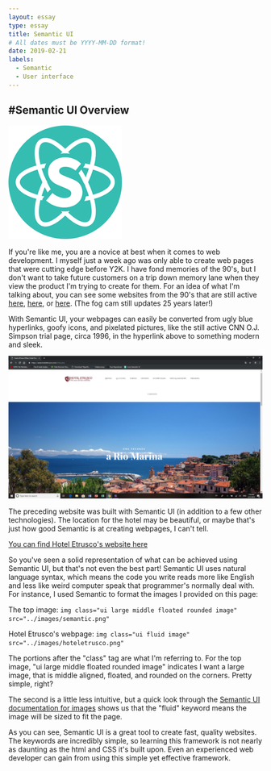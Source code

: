 ```yaml
---
layout: essay
type: essay
title: Semantic UI
# All dates must be YYYY-MM-DD format!
date: 2019-02-21
labels:
  - Semantic
  - User interface
---
```

#Semantic UI Overview
-----



 <img class="ui medium middle floated rounded image" src="../images/semantic.png">
 
 
If you're like me, you are a novice at best when it comes to web development. I myself just a week ago was only able to create web pages that were cutting edge before Y2K. I have fond memories of the 90's, but I don't want to take future customers on a trip down memory lane when they view the product I'm trying to create for them. For an idea of what I'm talking about, you can see some websites from the 90's that are still active [here](http://www.cnn.com/US/OJ/), [here](http://www.dolekemp96.org/main.htm), or [here](http://www.fogcam.org/). (The fog cam still updates 25 years later!)


With Semantic UI, your webpages can easily be converted from ugly blue hyperlinks, goofy icons, and pixelated pictures, like the still active CNN O.J. Simpson trial page, circa 1996, in the hyperlink above to something modern and sleek.


 
 <img class="ui fluid image" src="../images/hoteletrusco.png">
 
 
 The preceding website was built with Semantic UI (in addition to a few other technologies). The location for the hotel may be beautiful, or maybe that's just how good Semantic is at creating webpages, I can't tell. 
 
 [You can find Hotel Etrusco's website here](https://www.hoteletrusco.com/index.php)
 
 So you've seen a solid representation of what can be achieved using Semantic UI, but that's not even the best part! Semantic UI uses natural language syntax, which means the code you write reads more like English and less like weird computer speak that programmer's normally deal with. For instance, I used Semantic to format the images I provided on this page:
 
 The top image: 
   ````img class="ui large middle floated rounded image" src="../images/semantic.png"````
 
        
 
 Hotel Etrusco's webpage: 
 ````img class="ui fluid image" src="../images/hoteletrusco.png"````
 
 
 The portions after the "class" tag are what I'm referring to. For the top image, "ui large middle floated rounded image" indicates I want a large image, that is middle aligned, floated, and rounded on the corners. Pretty simple, right?
 
 The second is a little less intuitive, but a quick look through the [Semantic UI documentation for images](https://semantic-ui.com/elements/image.html) shows us that the "fluid" keyword means the image will be sized to fit the page.
 
 As you can see, Semantic UI is a great tool to create fast, quality websites. The keywords are incredibly simple, so learning this framework is not nearly as daunting as the html and CSS it's built upon. Even an experienced web developer can gain from using this simple yet effective framework.
 
 


